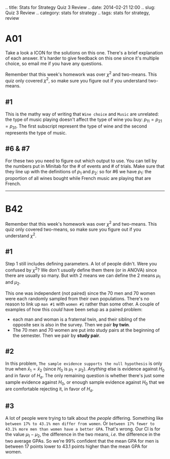 .. title: Stats for Strategy Quiz 3 Review
.. date: 2014-02-21 12:00
.. slug: Quiz 3 Review
.. category: stats for strategy
.. tags: stats for strategy, review

# A01<a name="sectionA01"></a>

Take a look a ICON for the solutions on this one. There's a brief explanation of each answer. It's harder to give feedback on this one since it's multiple choice, so email me if you have any questions.

Remember that this week's homework was over $\chi^2$ and two-means. This quiz only covered $\chi^2$, so make sure you figure out if you understand two-means.

## #1

This is the mathy way of writing that `Wine choice` and `Music` are unrelated: the type of music playing doesn't affect the type of wine you buy: $p_{11} = p_{21} = p_{31}$. The first subscript represent the type of wine and the second represents the type of music.

## #6 & #7

For these two you need to figure out which output to use. You can tell by the numbers put in Minitab for the # of events and # of trials. Make sure that they line up with the definitions of $p_1$ and $p_2$: so for #6 we have $p_1$: the proportion of all wines bought while French music are playing that are French.

---

# B42<a name="sectionB42"></a>

Remember that this week's homework was over $\chi^2$ and two-means. This quiz only covered two-means, so make sure you figure out if you understand $\chi^2$.

## #1

Step 1 still includes defining parameters. A lot of people didn't.
Were you confused by $\chi^2$? We don't *usually* define them there (or in ANOVA) since there are usually so many.
But with 2 means we can define the 2 means $\mu_1$ and $\mu_2$.

This one was independent (not paired) since the 70 men and 70 women were each randomly sampled from their own populations. There's no reason to link up `man #1` with `women #1` rather than some other. A couple of examples of how this *could* have been setup as a paired problem:

- each man and woman is a fraternal twin, and their sibling of the opposite sex is also in the survey. Then we pair **by twin**.
- The 70 men and 70 women are put into study pairs at the beginning of the semester. Then we pair by **study pair**.

## #2

In this problem, `The sample evidence supports the null hypothesis` is only true when $\bar{x}_1 = \bar{x}_2$ (since $H_0$ is $\mu_1 = \mu_2$). *Anything* else is evidence against $H_0$ and in favor of $H_a$. The only remaining question is whether there's just some sample evidence against $H_0$, or enough sample evidence against $H_0$ that we are comfortable rejecting it, in favor of $H_a$.

## #3

A lot of people were trying to talk about the *people* differing. Something like `between 17% to 43.1% men differ from women`. Or `between 17% fewer to 43.1% more men than women have a better GPA`. That's wrong.
Our CI is for the value $\mu_1 - \mu_2$, the difference in the two means, *i.e.* the difference in the two average GPAs. So we're 99% confident that the mean GPA for men is between 17 points lower to 43.1 points higher than the mean GPA for women.
